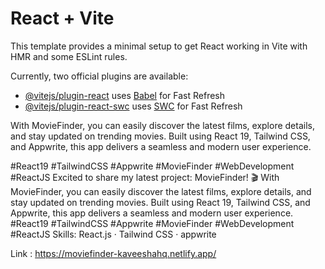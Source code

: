 # React + Vite

This template provides a minimal setup to get React working in Vite with HMR and some ESLint rules.

Currently, two official plugins are available:

- [@vitejs/plugin-react](https://github.com/vitejs/vite-plugin-react/blob/main/packages/plugin-react/README.md) uses [Babel](https://babeljs.io/) for Fast Refresh
- [@vitejs/plugin-react-swc](https://github.com/vitejs/vite-plugin-react-swc) uses [SWC](https://swc.rs/) for Fast Refresh


With MovieFinder, you can easily discover the latest films, explore details, and stay updated on trending movies. Built using React 19, Tailwind CSS, and Appwrite, this app delivers a seamless and modern user experience. 
 
#React19 #TailwindCSS #Appwrite #MovieFinder #WebDevelopment #ReactJS
Excited to share my latest project: MovieFinder! 🎬 With MovieFinder, you can easily discover the latest films, explore details, and stay updated on trending movies. Built using React 19, Tailwind CSS, and Appwrite, this app delivers a seamless and modern user experience. #React19 #TailwindCSS #Appwrite #MovieFinder #WebDevelopment #ReactJS
Skills: React.js · Tailwind CSS · appwrite

Link : https://moviefinder-kaveeshahq.netlify.app/
